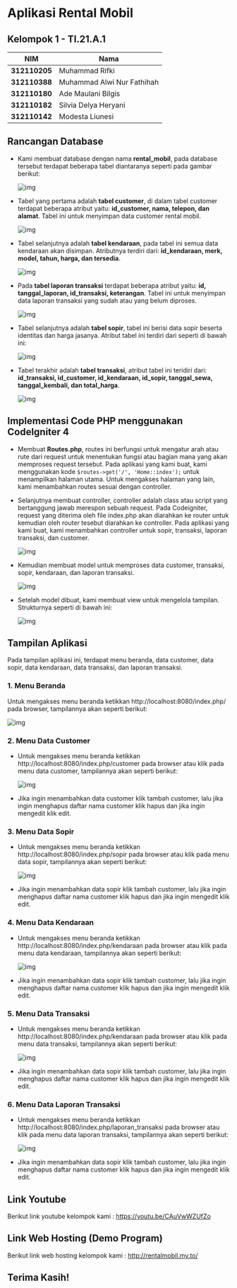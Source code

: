 # Aplikasi Rental Mobil

## Kelompok 1 - TI.21.A.1

| NIM             | Nama                         |
| --------------- | ---------------------------- |
| **312110205**   | Muhammad Rifki               |
| **312110388**   | Muhammad Alwi Nur Fathihah   |
| **312110180**   | Ade Maulani Bilgis           |
| **312110182**   | Silvia Delya Heryani         |
| **312110142**   | Modesta Liunesi              |

## Rancangan Database

* Kami membuat database dengan nama **rental_mobil**, pada database tersebut terdapat beberapa tabel diantaranya seperti pada gambar berikut:
  
  ![img](ss/01.png)

* Tabel yang pertama adalah **tabel customer**, di dalam tabel customer terdapat beberapa atribut yaitu: **id_customer, nama, telepon, dan alamat**. Tabel ini untuk menyimpan data customer rental mobil.
  
  ![img](ss/02.png)
  
* Tabel selanjutnya adalah **tabel kendaraan**, pada tabel ini semua data kendaraan akan disimpan. Atributnya terdiri dari: **id_kendaraan, merk, model, tahun, harga, dan tersedia**.

  ![img](ss/03.png)
  
* Pada **tabel laporan transaksi** terdapat beberapa atribut yaitu: **id, tanggal_laporan, id_transaksi, keterangan**. Tabel ini untuk menyimpan data laporan transaksi yang sudah atau yang belum diproses.

  ![img](ss/04.png)
  
* Tabel selanjutnya adalah **tabel sopir**, tabel ini berisi data sopir beserta identitas dan harga jasanya. Atribut tabel ini terdiri dari seperti di bawah ini:

  ![img](ss/05.png)
  
* Tabel terakhir adalah **tabel transaksi**, atribut tabel ini teridiri dari: **id_transaksi, id_customer, id_kendaraan, id_sopir, tanggal_sewa, tanggal_kembali, dan total_harga**.

  ![img](ss/06.png)

## Implementasi Code PHP menggunakan CodeIgniter 4

* Membuat **Routes.php**, routes ini berfungsi untuk mengatur arah atau rute dari request untuk menentukan fungsi atau bagian mana yang akan memproses request tersebut. Pada aplikasi yang kami buat, kami menggunakan kode `$routes->get('/', 'Home::index');` untuk menampilkan halaman utama. Untuk mengakses halaman yang lain, kami menambahkan routes sesuai dengan controller. 
  
* Selanjutnya membuat controller, controller adalah class atau script yang bertanggung jawab merespon sebuah request. Pada Codeigniter, request yang diterima oleh file index.php akan diarahkan ke router untuk kemudian oleh router tesebut diarahkan ke controller. Pada aplikasi yang kami buat, kami menambahkan controller untuk sopir, transaksi, laporan transaksi, dan customer.

  ![img](ss/8.png)


* Kemudian membuat model untuk memproses data customer, transaksi, sopir, kendaraan, dan laporan transaksi.

  ![img](ss/10.png)
  

* Setelah model dibuat, kami membuat view untuk mengelola tampilan. Strukturnya seperti di bawah ini:

  ![img](ss/9.png)

  
## Tampilan Aplikasi

Pada tampilan aplikasi ini, terdapat menu beranda, data customer, data sopir, data kendaraan, data transaksi, dan laporan transaksi.

### 1. Menu Beranda

Untuk mengakses menu beranda ketikkan http://localhost:8080/index.php/ pada browser, tampilannya akan seperti berikut:

  ![img](ss/2.png)


### 2. Menu Data Customer

* Untuk mengakses menu beranda ketikkan http://localhost:8080/index.php/customer pada browser atau klik pada menu data customer, tampilannya akan seperti berikut:

  ![img](ss/3.png)
  

* Jika ingin menambahkan data customer klik tambah customer, lalu jika ingin menghapus daftar nama customer klik hapus dan jika ingin mengedit klik edit.

### 3. Menu Data Sopir

* Untuk mengakses menu beranda ketikkan http://localhost:8080/index.php/sopir pada browser atau klik pada menu data sopir, tampilannya akan seperti berikut:

  ![img](ss/4.png)


* Jika ingin menambahkan data sopir klik tambah customer, lalu jika ingin menghapus daftar nama customer klik hapus dan jika ingin mengedit klik edit.

### 4. Menu Data Kendaraan

* Untuk mengakses menu beranda ketikkan http://localhost:8080/index.php/kendaraan pada browser atau klik pada menu data kendaraan, tampilannya akan seperti berikut:

  ![img](ss/5.png)
  

* Jika ingin menambahkan data sopir klik tambah customer, lalu jika ingin menghapus daftar nama customer klik hapus dan jika ingin mengedit klik edit.

### 5. Menu Data Transaksi

* Untuk mengakses menu beranda ketikkan http://localhost:8080/index.php/kendaraan pada browser atau klik pada menu data transaksi, tampilannya akan seperti berikut:

  ![img](ss/6.png)
  

* Jika ingin menambahkan data sopir klik tambah customer, lalu jika ingin menghapus daftar nama customer klik hapus dan jika ingin mengedit klik edit.

### 6. Menu Data Laporan Transaksi

* Untuk mengakses menu beranda ketikkan http://localhost:8080/index.php/laporan_transaksi pada browser atau klik pada menu data laporan transaksi, tampilannya akan seperti berikut:

   ![img](ss/7.png)


* Jika ingin menambahkan data sopir klik tambah customer, lalu jika ingin menghapus daftar nama customer klik hapus dan jika ingin mengedit klik edit.

## Link Youtube

Berikut link youtube kelompok kami : https://youtu.be/CAuVwWZUfZo

## Link Web Hosting (Demo Program)

Berikut link web hosting kelompok kami : http://rentalmobil.my.to/


## Terima Kasih!
